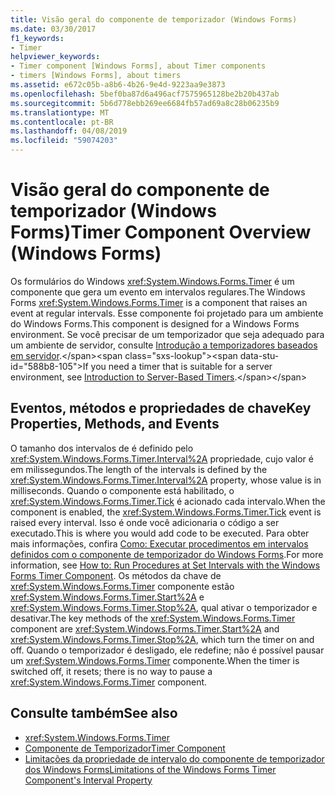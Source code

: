 ```yaml
---
title: Visão geral do componente de temporizador (Windows Forms)
ms.date: 03/30/2017
f1_keywords:
- Timer
helpviewer_keywords:
- Timer component [Windows Forms], about Timer components
- timers [Windows Forms], about timers
ms.assetid: e672c05b-a8b6-4b26-9e4d-9223aa9e3873
ms.openlocfilehash: 5bef0ba87d6a496acf7575965128be2b20b437ab
ms.sourcegitcommit: 5b6d778ebb269ee6684fb57ad69a8c28b06235b9
ms.translationtype: MT
ms.contentlocale: pt-BR
ms.lasthandoff: 04/08/2019
ms.locfileid: "59074203"
---
```

# <a name="timer-component-overview-windows-forms"></a><span data-ttu-id="588b8-102">Visão geral do componente de temporizador (Windows Forms)</span><span class="sxs-lookup"><span data-stu-id="588b8-102">Timer Component Overview (Windows Forms)</span></span>
<span data-ttu-id="588b8-103">Os formulários do Windows <xref:System.Windows.Forms.Timer> é um componente que gera um evento em intervalos regulares.</span><span class="sxs-lookup"><span data-stu-id="588b8-103">The Windows Forms <xref:System.Windows.Forms.Timer> is a component that raises an event at regular intervals.</span></span> <span data-ttu-id="588b8-104">Esse componente foi projetado para um ambiente do Windows Forms.</span><span class="sxs-lookup"><span data-stu-id="588b8-104">This component is designed for a Windows Forms environment.</span></span> <span data-ttu-id="588b8-105">Se você precisar de um temporizador que seja adequado para um ambiente de servidor, consulte [Introdução a temporizadores baseados em servidor](https://docs.microsoft.com/previous-versions/visualstudio/visual-studio-2008/tb9yt5e6(v=vs.90)).</span><span class="sxs-lookup"><span data-stu-id="588b8-105">If you need a timer that is suitable for a server environment, see [Introduction to Server-Based Timers](https://docs.microsoft.com/previous-versions/visualstudio/visual-studio-2008/tb9yt5e6(v=vs.90)).</span></span>  
  
## <a name="key-properties-methods-and-events"></a><span data-ttu-id="588b8-106">Eventos, métodos e propriedades de chave</span><span class="sxs-lookup"><span data-stu-id="588b8-106">Key Properties, Methods, and Events</span></span>  
 <span data-ttu-id="588b8-107">O tamanho dos intervalos de é definido pelo <xref:System.Windows.Forms.Timer.Interval%2A> propriedade, cujo valor é em milissegundos.</span><span class="sxs-lookup"><span data-stu-id="588b8-107">The length of the intervals is defined by the <xref:System.Windows.Forms.Timer.Interval%2A> property, whose value is in milliseconds.</span></span> <span data-ttu-id="588b8-108">Quando o componente está habilitado, o <xref:System.Windows.Forms.Timer.Tick> é acionado cada intervalo.</span><span class="sxs-lookup"><span data-stu-id="588b8-108">When the component is enabled, the <xref:System.Windows.Forms.Timer.Tick> event is raised every interval.</span></span> <span data-ttu-id="588b8-109">Isso é onde você adicionaria o código a ser executado.</span><span class="sxs-lookup"><span data-stu-id="588b8-109">This is where you would add code to be executed.</span></span> <span data-ttu-id="588b8-110">Para obter mais informações, confira [Como: Executar procedimentos em intervalos definidos com o componente de temporizador do Windows Forms](run-procedures-at-set-intervals-with-wf-timer-component.md).</span><span class="sxs-lookup"><span data-stu-id="588b8-110">For more information, see [How to: Run Procedures at Set Intervals with the Windows Forms Timer Component](run-procedures-at-set-intervals-with-wf-timer-component.md).</span></span> <span data-ttu-id="588b8-111">Os métodos da chave de <xref:System.Windows.Forms.Timer> componente estão <xref:System.Windows.Forms.Timer.Start%2A> e <xref:System.Windows.Forms.Timer.Stop%2A>, qual ativar o temporizador e desativar.</span><span class="sxs-lookup"><span data-stu-id="588b8-111">The key methods of the <xref:System.Windows.Forms.Timer> component are <xref:System.Windows.Forms.Timer.Start%2A> and <xref:System.Windows.Forms.Timer.Stop%2A>, which turn the timer on and off.</span></span> <span data-ttu-id="588b8-112">Quando o temporizador é desligado, ele redefine; não é possível pausar um <xref:System.Windows.Forms.Timer> componente.</span><span class="sxs-lookup"><span data-stu-id="588b8-112">When the timer is switched off, it resets; there is no way to pause a <xref:System.Windows.Forms.Timer> component.</span></span>  
  
## <a name="see-also"></a><span data-ttu-id="588b8-113">Consulte também</span><span class="sxs-lookup"><span data-stu-id="588b8-113">See also</span></span>

- <xref:System.Windows.Forms.Timer>
- [<span data-ttu-id="588b8-114">Componente de Temporizador</span><span class="sxs-lookup"><span data-stu-id="588b8-114">Timer Component</span></span>](timer-component-windows-forms.md)
- [<span data-ttu-id="588b8-115">Limitações da propriedade de intervalo do componente de temporizador dos Windows Forms</span><span class="sxs-lookup"><span data-stu-id="588b8-115">Limitations of the Windows Forms Timer Component's Interval Property</span></span>](limitations-of-the-timer-component-interval-property.md)
